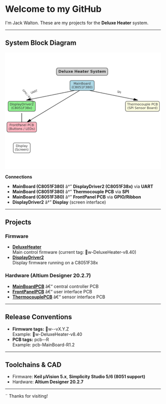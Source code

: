 ﻿# Welcome to my GitHub

I'm Jack Walton. These are my projects for the **Deluxe Heater** system.

---

## System Block Diagram

![Deluxe Heater Block Diagram](docs/deluxe_heater_block_diagram.png)

**Connections**
- **MainBoard (C8051F380)** â†” **DisplayDriver2 (C8051F38x)** via **UART**
- **MainBoard (C8051F380)** â†” **Thermocouple PCB** via **SPI**
- **MainBoard (C8051F380)** â†” **FrontPanel PCB** via **GPIO/Ribbon**
- **DisplayDriver2** â†” **Display** (screen interface)

---

## Projects

### Firmware
- [**DeluxeHeater**](https://github.com/jwalton49/DeluxeHeater)  
  Main control firmware (current tag: w-DeluxeHeater-v8.40)
- [**DisplayDriver2**](https://github.com/jwalton49/DisplayDriver2)  
  Display firmware running on a C8051F38x

### Hardware (Altium Designer 20.2.7)
- [**MainBoardPCB**](https://github.com/jwalton49/MainBoardPCB) â€“ central controller PCB  
- [**FrontPanelPCB**](https://github.com/jwalton49/FrontPanelPCB) â€“ user interface PCB  
- [**ThermocouplePCB**](https://github.com/jwalton49/ThermocouplePCB) â€“ sensor interface PCB

---

## Release Conventions
- **Firmware tags:** w-<project>-vX.Y.Z  
  Example: w-DeluxeHeater-v8.40
- **PCB tags:** pcb-<board>-R<rev>  
  Example: pcb-MainBoard-R1.2

---

##  Toolchains & CAD
- Firmware: **Keil µVision 5.x**, **Simplicity Studio 5/6 (8051 support)**  
- Hardware: **Altium Designer 20.2.7**

---

¨ Thanks for visiting!

